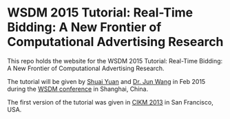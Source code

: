WSDM 2015 Tutorial: Real-Time Bidding: A New Frontier of Computational Advertising Research
=====================

This repo holds the website for the WSDM 2015 Tutorial: Real-Time Bidding: A New Frontier of Computational Advertising Research.

The tutorial will be given by [Shuai Yuan](http://yuan-shuai.info) and [Dr. Jun Wang](http://web4.cs.ucl.ac.uk/staff/jun.wang/blog/about) in Feb 2015 during the [WSDM conference](www.wsdm-conference.org/2015) in Shanghai, China.

The first version of the tutorial was given in [CIKM 2013](http://www.cikm2013.org) in San Francisco, USA.
